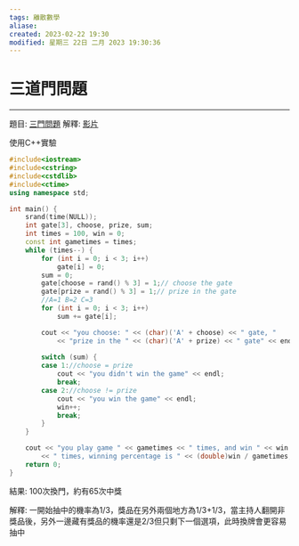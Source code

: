 ```yaml
---
tags: 離散數學
aliase: 
created: 2023-02-22 19:30
modified: 星期三 22日 二月 2023 19:30:36
---
```


# 三道門問題
***
題目: [三門問題](https://w3.khvs.tc.edu.tw/ischool/widget/main_menu/show.php?id=1802)
解釋: [影片](https://www.youtube.com/watch?v=uvDNteWZv6w)

使用C++實驗
```cpp
#include<iostream>
#include<cstring>
#include<cstdlib>
#include<ctime>
using namespace std;

int main() {
	srand(time(NULL));
	int gate[3], choose, prize, sum;
	int times = 100, win = 0;
	const int gametimes = times;
	while (times--) {
		for (int i = 0; i < 3; i++)
			gate[i] = 0;
		sum = 0;
		gate[choose = rand() % 3] = 1;// choose the gate
		gate[prize = rand() % 3] = 1;// prize in the gate
		//A=1 B=2 C=3
		for (int i = 0; i < 3; i++)
			sum += gate[i];

		cout << "you choose: " << (char)('A' + choose) << " gate, "
			<< "prize in the " << (char)('A' + prize) << " gate" << endl;
		
		switch (sum) {
		case 1://choose = prize
			cout << "you didn't win the game" << endl;
			break;
		case 2://choose != prize
			cout << "you win the game" << endl;
			win++;
			break;
		}
	}

	cout << "you play game " << gametimes << " times, and win " << win
		<< " times, winning percentage is " << (double)win / gametimes;
	return 0;
}
```

結果: 100次換門，約有65次中獎

解釋: 一開始抽中的機率為1/3，獎品在另外兩個地方為1/3+1/3，當主持人翻開非獎品後，另外一邊藏有獎品的機率還是2/3但只剩下一個選項，此時換牌會更容易抽中